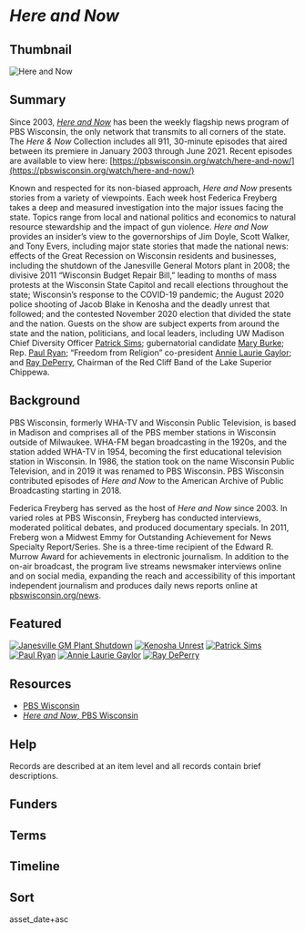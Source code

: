 # <em>Here and Now</em>

## Thumbnail

![*Here and Now*](https://s3.amazonaws.com/americanarchive.org/special-collections/INFLECT_new_avatar_green+1400_72.jpg "Here and Now")

## Summary

Since 2003, [*Here and Now*](https://americanarchive.org/catalog?f%5Baccess_types%5D%5B%5D=digitized&f%5Bseries_titles%5D%5B%5D=Here+and+Now&page=1&sort=asset_date+asc) has been the weekly flagship news program of PBS Wisconsin, the only network that transmits to all corners of the state. The *Here & Now* Collection includes all 911, 30-minute episodes that aired between its premiere in January 2003 through June 2021. Recent episodes are available to view here: [https://pbswisconsin.org/watch/here-and-now/](https://pbswisconsin.org/watch/here-and-now/)

Known and respected for its non-biased approach, *Here and Now* presents stories from a variety of viewpoints. Each week host Federica Freyberg takes a deep and measured investigation into the major issues facing the state. Topics range from local and national politics and economics to natural resource stewardship and the impact of gun violence. *Here and Now* provides an insider’s view to the governorships of Jim Doyle, Scott Walker, and Tony Evers, including major state stories that made the national news: effects of the Great Recession on Wisconsin residents and businesses, including the shutdown of the Janesville General Motors plant in 2008; the divisive 2011 “Wisconsin Budget Repair Bill,” leading to months of mass protests at the Wisconsin State Capitol and recall elections throughout the state; Wisconsin’s response to the COVID-19 pandemic; the August 2020 police shooting of Jacob Blake in Kenosha and the deadly unrest that followed; and the contested November 2020 election that divided the state and the nation. Guests on the show are subject experts from around the state and the nation, politicians, and local leaders, including UW Madison Chief Diversity Officer [Patrick Sims](https://americanarchive.org/catalog?utf8=%E2%9C%93&f%5Baccess_types%5D%5B%5D=digitized&f%5Bseries_titles%5D%5B%5D=Here+and+Now&sort=asset_date+asc&q=%22patrick+sims%22); gubernatorial candidate [Mary Burke](https://americanarchive.org/catalog?utf8=%E2%9C%93&f%5Baccess_types%5D%5B%5D=digitized&f%5Bseries_titles%5D%5B%5D=Here+and+Now&sort=asset_date+asc&q=%22mary+burke%22); Rep. [Paul Ryan](https://americanarchive.org/catalog?f%5Baccess_types%5D%5B%5D=digitized&f%5Bseries_titles%5D%5B%5D=Here+and+Now&q=%22Paul+Ryan%22&sort=asset_date+asc); “Freedom from Religion” co-president [Annie Laurie Gaylor](https://americanarchive.org/catalog/cpb-aacip-29-65h9w8rq); and [Ray DePerry](https://americanarchive.org/catalog?f%5Baccess_types%5D%5B%5D=online&f%5Bseries_titles%5D%5B%5D=Here+and+Now&q=%22Ray+DePerry%22&sort=asset_date+asc), Chairman of the Red Cliff Band of the Lake Superior Chippewa.


## Background

PBS Wisconsin, formerly WHA-TV and Wisconsin Public Television, is based in Madison and comprises all of the PBS member stations in Wisconsin outside of Milwaukee. WHA-FM began broadcasting in the 1920s, and the station added WHA-TV in 1954, becoming the first educational television station in Wisconsin. In 1986, the station took on the name Wisconsin Public Television, and in 2019 it was renamed to PBS Wisconsin. PBS Wisconsin contributed episodes of *Here and Now* to the American Archive of Public Broadcasting starting in 2018. 

Federica Freyberg has served as the host of *Here and Now* since 2003. In varied roles at PBS Wisconsin, Freyberg has conducted interviews, moderated political debates, and produced documentary specials. In 2011, Freberg won a Midwest Emmy for Outstanding Achievement for News Specialty Report/Series. She is a three-time recipient of the Edward R. Murrow Award for achievements in electronic journalism. In addition to the on-air broadcast, the program live streams newsmaker interviews online and on social media, expanding the reach and accessibility of this important independent journalism and produces daily news reports online at [pbswisconsin.org/news](pbswisconsin.org/news).


## Featured

[![Janesville GM Plant Shutdown](https://s3.amazonaws.com/americanarchive.org/special-collections/cpb-aacip-29-354f4x37.jpg)](/catalog/cpb-aacip-29-354f4x37)
[![Kenosha Unrest](https://s3.amazonaws.com/americanarchive.org/special-collections/cpb-aacip-2991f65cd01.jpg)](/catalog/cpb-aacip-2991f65cd01)
[![Patrick Sims](https://s3.amazonaws.com/americanarchive.org/special-collections/cpb-aacip-7d8a1ce9e2b.jpg)](/catalog/cpb-aacip-7d8a1ce9e2b)
[![Paul Ryan](https://s3.amazonaws.com/americanarchive.org/special-collections/cpb-aacip-a3b6a6e39a8.jpg)](/catalog/cpb-aacip-a3b6a6e39a8)
[![Annie Laurie Gaylor](https://s3.amazonaws.com/americanarchive.org/special-collections/cpb-aacip-29-65h9w8rq.jpg)](/catalog/cpb-aacip-29-65h9w8rq)
[![Ray DePerry](https://s3.amazonaws.com/americanarchive.org/special-collections/cpb-aacip-29-924b8v5c.jpg)](/catalog/cpb-aacip-29-924b8v5c)

## Resources

- [PBS Wisconsin](https://pbswisconsin.org/)
- [*Here and Now*, PBS Wisconsin](https://pbswisconsin.org/series/here-and-now/)

## Help

Records are described at an item level and all records contain brief descriptions.

## Funders

## Terms

## Timeline

## Sort

asset_date+asc
